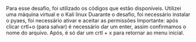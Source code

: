 Para esse desafio, foi utilizado os códigos que estão disponíveis. 
Utilizei uma máquina virtual e o Kali linux 
Duarante o desafio, foi necessário instalar o pyaes, foi necessário ativar e aceitar as permissões 
Importante: após clicar crtl+o (para salvar) é necessário dar um enter, assim confirmamos o nome do arquivo. Após, é só dar um crtl + x para retornar ao menu inicial.         
